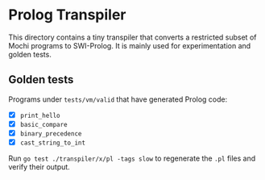 # Prolog Transpiler

This directory contains a tiny transpiler that converts a restricted subset of Mochi
programs to SWI-Prolog. It is mainly used for experimentation and golden tests.

## Golden tests

Programs under `tests/vm/valid` that have generated Prolog code:

- [x] `print_hello`
- [x] `basic_compare`
- [x] `binary_precedence`
- [x] `cast_string_to_int`

Run `go test ./transpiler/x/pl -tags slow` to regenerate the `.pl` files and
verify their output.
